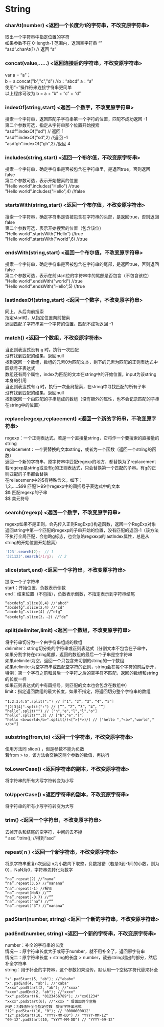 # String

### charAt(number) <返回一个长度为1的字符串，不改变原字符串>  
取出一个字符串中指定位置的字符  
如果参数不在 0-length-1 范围内，返回空字符串 “”  
“asd”.charAt(1) // 返回 “s”  


### concat(value,.....) <返回连接后的字符串，不改变原字符串>
var a = “a”；  
b = a.concat("b","c","d") //b：“abcd” a：“a”  
使用“+”操作符来连接字符串更简单  
以上程序可改为 b = a + “b” + “c” + “d”  


### indexOf(string,start) <返回一个数字，不改变原字符串>
搜索一个字符串，返回匹配子字符串第一个字符的位置，匹配不成功返回 -1  
第二个参数可选，指定从字符串那个位置开始搜索  
“asdf”.indexOf("sd") // 返回 1  
“asdf”.indexOf("sd",2) //返回 -1  
“asdfgh”.indexOf("gh",2) /返回 4  


### includes(string,start) <返回一个布尔值，不改变原字符串>
搜索一个字符串，确定字符串是否被包含在字符串里，是返回true，否则返回false  
第二个参数可选，表示开始搜索的位置  
"Hello world".includes("Hello") //true  
"Hello world".includes("Hello",4) //false  


### startsWith(string,start) <返回一个布尔值，不改变原字符串>
搜索一个字符串，确定字符串是否被包含在字符串的头部，是返回true，否则返回false  
第二个参数可选，表示开始搜索的位置（包含该位）  
"Hello world".startsWith("Hello") //true  
"Hello world".startsWith("world",6) //true  


### endsWith(string,start) <返回一个布尔值，不改变原字符串>
搜索一个字符串，确定字符串是否被包含在字符串的尾部，是返回true，否则返回false  
第二个参数可选，表示在前start位的字符串中的尾部是否包含（不包含该位）  
"Hello world".endsWith("world") //true  
"Hello world".endsWith("Hello",5) //true  


### lastIndexOf(string,start) <返回一个数字，不改变原字符串>
同上，从后向前搜索  
指定start时，从指定位置向前搜索  
返回匹配子字符串第一个字符的位置，匹配不成功返回 -1  


### match() <返回一个数组，不改变原字符串>
当正则表达式没有 g 时，执行一次匹配  
没有找到匹配的结果，返回null  
找到返回一个数组，数组的元素0为匹配文本，剩下的元素为匹配的正则表达式中圆括号子表达式  
数组还有两个属性，index为匹配的文本在string中的开始位置，input为该string本身的引用  
当正则表达式有 g 时，执行一次全局搜索，在string中寻找匹配的所有子串  
没有找到匹配的结果，返回null  
找到返回一个由匹配的子串组成的数组（没有额外的属性，也不会记录匹配的子串在string中的位置）  


### replace(regexp,replacement) <返回一个新的字符串，不改变原字符串>
regexp：一个正则表达式。若是一个直接量string，它将作一个要搜索的直接量的string  
replacement：一个要替换的文本string，或者为一个函数（返回一个string的函数）  
返回一个新的字符串，原字符串中匹配regexp的地方，都替换为了replacement  
若regexp是string或没有g的正则表达式，只会替换第一个匹配的子串。有g的正则匹配的子串都会替换  
在reliacement中的$有特殊含义，如下：  
$1,$2,.....$99 匹配1~99个regexp中的圆括号子表达式中的文本  
$& 匹配regexp的子串   
$$ 美元符号  

### search(regexp) <返回一个数字，不改变原字符串>  
regexp如果不是正则，会先传入正则RegExp()构造函数，返回一个RegExp对象  
返回string中第一个匹配的regexp的子串开始的位置，没有匹配的返回-1（该方法不执行全局匹配，会忽略g标志，也会忽略regxexp的lastIndex属性，总是从string的开始位置开始搜索）  
```js
'123'.search(2);  // 1
'321123'.search(/1/g);  // 2 
```


### slice(start,end) <返回一个字符串，不改变原字符串>  
提取一个子字符串  
start：开始位置，负数表示倒数  
end：结束位置（不包括），负数表示倒数，不指定表示到字符串结尾  
```
“abcdefg”.slice(0,4) //"abcd"  
“abcdefg”.slice(2,4) //"cd"  
“abcdefg”.slice(4) //“efg”  
“abcdefg”.slice(3，-2) //“de”  
```


### split(delimiter,limit) <返回一个数组，不改变原字符串>
将字符串切分为一个由字符串组成的数组  
delimiter：string切分处的字符串或正则表达式（分割文本不包含在子串中，  
如果分割字符在string尾部，返回的数组的最后一个子串是空字符串  
如果delimiter为空，返回一个只包含未切割的string的一个数组  
如果delimiter为空字符串或匹配空字符的正则，string会在每个字符的前后断开，特例：第一个字符之前和最后一个字符之后的空字符不匹配，返回的数组和string的长度一样  
如果正则表达式的中有圆括号，则匹配的文本也会包含在数组中）  
limit：指定返回数组的最大长度，如果不指定，将返回切分整个字符串的数组  
```
"1:2:3:4:5".split(":") // [“1”，“2”，“3”，“4”，“5”]  
"|2|3|4|".split(":") // [“”，“2”，“3”，“4”，“”]  
“hello”.split("") // ["h","e","l","l","o"]  
“hello”.split("",3) // ["h","e","l"]  
"hello <b>world</b>".split(/(<[^>]*>)/) // ["hello ","<b>","world","</b>"]  
```


### substring(from,to) <返回一个字符串，不改变原字符串>
使用方法同 slice() ，但是参数不能为负数  
若from > to，该方法会交换这两个参数的数值，再执行  


### toLowerCase() <返回字符串的副本，不改变原字符串>
将字符串的所有大写字符转变为小写  


### toUpperCase() <返回字符串的副本，不改变原字符串>
将字符串的所有小写字符转变为大写  


### trim() <返回一个字符串，不改变原字符串>
去掉开头和结尾的空字符，中间的去不掉  
“ asd ”.trim(); //得到“asd”  


### repeat( n ) <返回一个新字符串，不改变原字符串>
将原字符串重复n次返回
n为小数向下取整，负数报错（若是0到-1间的小数，则为0），NaN为0，字符串先转化为数字
```
“na”.repeat(2) //“nana”
“na”.repeat(3.5) //“nanana”
“na”.repeat(-1) //报错
“na”.repeat(NaN) //“”
“na”.repeat(-0.7) //“”
“na”.repeat(“na”) //“”
“na”.repeat(“3”) //“nanana”
```


### padStart(number, string) <返回一个新的字符串，不改变原字符串>


### padEnd(number, string) <返回一个新的字符串，不改变原字符串>
number：补全的字符串的长度  
情况一：原字符串长度大于或等于number，就不用补全了，返回原字符串  
情况二：原字符串长度 + string的长度 > number，截去string超出的部分，然后补全字符串  
string：用于补全的字符串，这个参数如果没传，默认用一个空格字符代替来补全  
```
"x".padStart(5, "ab"); //"ababx"
"x".padEnd(4, "ab"); //"xaba"
"xxxx".padStart(2, "ab"); //"xxxx"
"xxxx".padEnd(2, "ab"); //"xxxx"
"xx".padStart(6, "0123456789"); //"xx01234"
"xxxx".padStart(6); //"xxxx " 后面加两个空格
用途：为数值补全全指定位数　提示字符串格式
"12".padStart(10, "0"); // "0000000012"
"12".padStart(10, "YYYY-MM-DD") // "YYYY-MM-12"
"09-12".padStart(10, "YYYY-MM-DD") // "YYYY-09-12"
```
